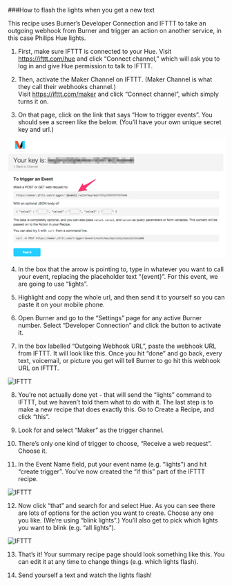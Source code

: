 ###How to flash the lights when you get a new text

This recipe uses Burner’s Developer Connection and IFTTT to take an outgoing webhook from Burner and 
trigger an action on another service, in this case Philips Hue lights.

1) First, make sure IFTTT is connected to your Hue.  Visit https://ifttt.com/hue and click “Connect channel,”
which will ask you to log in and give Hue permission to talk to IFTTT.

2) Then, activate the Maker Channel on IFTTT.  (Maker Channel is what they call their webhooks channel.)  
Visit https://ifttt.com/maker and click “Connect channel”, which simply turns it on.

3) On that page, click on the link that says “How to trigger events”.  You should see a screen like the below.
(You’ll have your own unique secret key and url.)

![IFTTT](https://github.com/adhoclabs/developer/blob/master/examples/assets/blink-lights-1.png?raw=true)

4) In the box that the arrow is pointing to, type in whatever you want to call your event, replacing the 
placeholder text “{event}”.  For this event, we are going to use “lights”.

5) Highlight and copy the whole url, and then send it to yourself so you can paste it on your mobile phone.

6) Open Burner and go to the “Settings” page for any active Burner number.  Select “Developer Connection” 
and click the button to activate it.

7) In the box labelled “Outgoing Webhook URL”, paste the webhook URL from IFTTT.  It will look like this.
Once you hit “done” and go back, every text, voicemail, or picture you get will tell Burner to go hit this
webhook URL on IFTTT.

![IFTTT](https://github.com/adhoclabs/developer/new/master/examples/assets/blink-lights-2.png?raw=true)

8) You’re not actually done yet - that will send the “lights” command to IFTTT, but we haven’t told them 
what to do with it.  The last step is to make a new recipe that does exactly this.  Go to Create a Recipe, 
and click “this”.

9) Look for and select “Maker” as the trigger channel. 

10) There’s only one kind of trigger to choose, “Receive a web request”.  Choose it.

11) In the Event Name field, put your event name (e.g. “lights”) and hit “create trigger”. You’ve now created 
the “if this” part of the IFTTT recipe.

![IFTTT](https://github.com/adhoclabs/developer/new/master/examples/assets/blink-lights-3.png?raw=true)

12) Now click “that” and search for and select Hue.  As you can see there are lots of options for the action
you want to create.  Choose any one you like.  (We’re using “blink lights”.)  You’ll also get to pick
which lights you want to blink (e.g. “all lights”).

![IFTTT](https://github.com/adhoclabs/developer/new/master/examples/assets/blink-lights-4.png?raw=true)

13) That’s it!  Your summary recipe page should look something like this.  You can edit it at any time to 
change things (e.g. which lights flash).

14) Send yourself a text and watch the lights flash!
